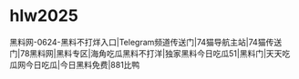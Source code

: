 # hlw2025
黑料网-0624-黑料不打烊入口|Telegram频道传送门|74猫导航主站|74猫传送门|78黑料网|黑料专区|海角吃瓜黑料不打洋|独家黑料今日吃瓜51|黑料门|天天吃瓜网今日吃瓜|今日黑料免费|881比鸭
